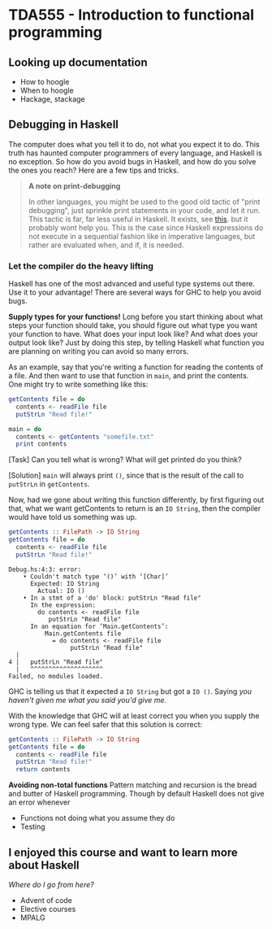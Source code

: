 # TDA555 - Introduction to functional programming


## Looking up documentation

- How to hoogle
- When to hoogle
- Hackage, stackage

## Debugging in Haskell

The computer does what you tell it to do, not what you expect it to do. This 
truth has haunted computer programmers of every language, and Haskell is no 
exception. So how do you avoid bugs in Haskell, and how do you solve the ones 
you reach? Here are a few tips and tricks.

> **A note on print-debugging** 
> 
> In other languages, you might be used to the good old tactic of "print
> debugging", just sprinkle print statements in your code, and let it run. 
> This tactic is far, far less useful in Haskell. It exists, see 
> [this](https://hackage.haskell.org/package/base-4.16.2.0/docs/Debug-Trace.html).
> but it probably wont help you. This is the case since Haskell expressions 
> do not execute in a sequential fashion like in imperative languages, but rather
> are evaluated when, and if, it is needed.

### Let the compiler do the heavy lifting
Haskell has one of the most advanced and useful type systems out there. Use it
to your advantage! There are several ways for GHC to help you avoid bugs. 

**Supply types for your functions!**
Long before you start thinking about what steps your function
should take, you should figure out what type you want your function to have.
What does your input look like? And what does your output look like?
Just by doing this step, by telling Haskell what function you are planning on
writing you can avoid so many errors.

As an example, say that you're writing a function for reading the contents of a
file. And then want to use that function in `main`, and print the contents.
One might try to write something like this:
```haskell
getContents file = do
  contents <- readFile file
  putStrLn "Read file!"

main = do
  contents <- getContents "somefile.txt"
  print contents
```

[Task]
Can you tell what is wrong? What will get printed do you think?

[Solution]
`main` will always print `()`, since that is the result of the call to `putStrLn`
in `getContents`.

Now, had we gone about writing this function differently, by first figuring out
that, what we want getContents to return is an `IO String`, then the compiler
would have told us something was up.

```haskell
getContents :: FilePath -> IO String
getContents file = do
  contents <- readFile file
  putStrLn "Read file!"
```

```
Debug.hs:4:3: error:
    • Couldn't match type ‘()’ with ‘[Char]’
      Expected: IO String
        Actual: IO ()
    • In a stmt of a 'do' block: putStrLn "Read file"
      In the expression:
        do contents <- readFile file
           putStrLn "Read file"
      In an equation for ‘Main.getContents’:
          Main.getContents file
            = do contents <- readFile file
                 putStrLn "Read file"
  |
4 |   putStrLn "Read file"
  |   ^^^^^^^^^^^^^^^^^^^^
Failed, no modules loaded.
```

GHC is telling us that it expected a `IO String` but got a `IO ()`. Saying
*you haven't given me what you said you'd give me.*

With the knowledge that GHC will at least correct you when you supply the wrong
type. We can feel safer that this solution is correct:
```haskell
getContents :: FilePath -> IO String
getContents file = do
  contents <- readFile file
  putStrLn "Read file!"
  return contents
```

**Avoiding non-total functions** 
Pattern matching and recursion is the bread and butter of Haskell programming.
Though by default Haskell does not give an error whenever 

- Functions not doing what you assume they do
- Testing


## I enjoyed this course and want to learn more about Haskell
*Where do I go from here?*

- Advent of code
- Elective courses
- MPALG
